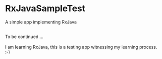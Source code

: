 # RxJavaSampleTest
A simple app implementing RxJava 


<br/>
To be continued ...
<br/>
<br/>
I am learning RxJava, this is a testing app witnessing my learning process.  :-)